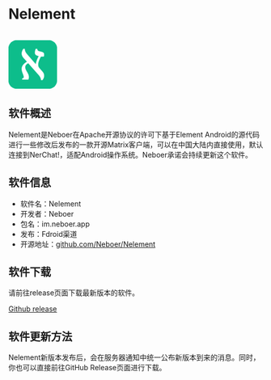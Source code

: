 # Nelement


<img src="./nelement_icon.png" style="max-height: 100px; margin-top:16px"/>

## 软件概述

Nelement是Neboer在Apache开源协议的许可下基于Element Android的源代码进行一些修改后发布的一款开源Matrix客户端，可以在中国大陆内直接使用，默认连接到NerChat!，适配Android操作系统。Neboer承诺会持续更新这个软件。

## 软件信息

- 软件名：Nelement
- 开发者：Neboer
- 包名：im.neboer.app
- 发布：Fdroid渠道
- 开源地址：[github.com/Neboer/Nelement](https://github.com/Neboer/Nelement)

## 软件下载

请前往release页面下载最新版本的软件。

[Github release](https://github.com/Neboer/Nelement/releases)

## 软件更新方法

Nelement新版本发布后，会在服务器通知中统一公布新版本到来的消息。同时，你也可以直接前往GitHub Release页面进行下载。